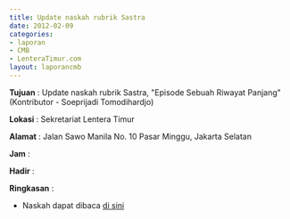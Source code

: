 ```yaml
---
title: Update naskah rubrik Sastra
date: 2012-02-09
categories:
- laporan
- CMB
- LenteraTimur.com
layout: laporancmb
---
```


**Tujuan** : Update naskah rubrik Sastra, "Episode Sebuah Riwayat Panjang" (Kontributor - Soeprijadi Tomodihardjo) 

**Lokasi** : Sekretariat Lentera Timur 

**Alamat** : Jalan Sawo Manila No. 10 Pasar Minggu, Jakarta Selatan

**Jam** : 

**Hadir** :  


**Ringkasan** : 
* Naskah dapat dibaca [di sini](http://www.lenteratimur.com/2012/02/episode-sebuah-riwayat-panjang/)
